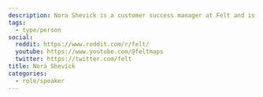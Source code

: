 ```yaml
---
description: Nora Shevick is a customer success manager at Felt and is based in Santa Cruz, CA.
tags:
  - type/person
social:
  reddit: https://www.reddit.com/r/felt/
  youtube: https://www.youtube.com/@feltmaps
  twitter: https://twitter.com/felt
title: Nora Shevick
categories:
  - role/speaker
---
```

